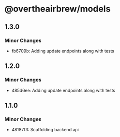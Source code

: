 # @overtheairbrew/models

## 1.3.0

### Minor Changes

- fb6709b: Adding update endpoints along with tests

## 1.2.0

### Minor Changes

- 485d6ee: Adding update endpoints along with tests

## 1.1.0

### Minor Changes

- 48187f3: Scaffolding backend api
